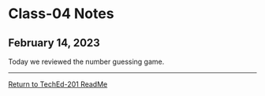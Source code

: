 # Class-04 Notes

## February 14, 2023

Today we reviewed the number guessing game.

***

[Return to TechEd-201 ReadMe](/README.md)
